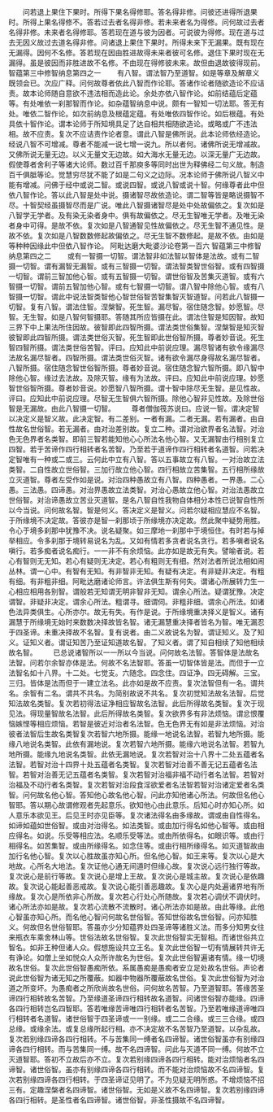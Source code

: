 <!-- { "loadSidebar": true } -->
　　问若退上果住下果时。所得下果名得修耶。答名得非修。问彼还进得所退果时。所得上果名得修不。答若过去者名得非修。若未来者名为得修。问何故过去者名得非修。未来者名得修耶。答若现在道与彼为因者。可说彼为得修。现在道与过去无因义故过去道名得非修。问诸退上果住下果时。所得未来下无漏果。既有现在无漏得。因何不名修。答若现在因由胜进故得未来者彼可名修。退住下果时现在无漏得。虽是彼因而非胜进故不名修。不由现在得修彼未来。故但由退故彼得现前。
智蕴第三中修智纳息第四之一
　　有八智。谓法智乃至道智。如是等章及解章义既领会已。次应广释。问何故尊者依此八智而作论耶。答诸作论者随欲造论不应诘责。故本论师随自意欲不违法相而造此论。余处亦依八智作论。如前结蕴后定蕴等。有处唯依一刹那智而作论。如杂蕴智纳息中说。颇有一智知一切法耶。答无有处。唯依二智作论。如次前纳息及根蕴定蕴。有处唯依四智作论。如后根蕴。有处具依十智作论。谓本论师于所知境具足了达自相共相随欲造论。或略或广不违法相。故不应责。复次不应诘责作论者意。谓此八智是佛所说。此本论师依经造论。经说八智不可增减。尊者不能减一说七增一说九。所以者何。诸佛所说无增减故。又佛所说无量无边。以义无量文无边故。如大海水无量无边。以深无量广无边故。假使尊者舍利子等诸大论师。数过百千那庾多等同时出世为释佛经二句义故。制造百千俱胝等论。觉慧穷尽犹不能了如是二句义之边际。况本论师于佛所说八智义中能有增减。问佛于经中或说二智。或说四智。或说八智或说十智。何缘尊者此中但依八智作论。答以此八智是处中说。摄诸智尽故依造论。谓二智等皆是略说摄智不尽。十智契经虽摄智尽而是广说。唯此八智摄诸智尽是处中处故偏依之。复次如是八智学无学者。及有染无染者身中。俱有故偏依之。尽无生智唯无学者。及唯无染者身中可得。是故不依。复次如是八智通智见性故偏依之。尽无生智不通见性。是故不依。复次如是八智数数修起故偏依之。尽无生智不数修起。是故不依。由如是等种种因缘此中但依八智作论。
阿毗达磨大毗婆沙论卷第一百六
智蕴第三中修智纳息第四之二
　　或有一智摄一切智。谓法智非如法智以智体是法故。或有二智摄一切智。谓有漏智无漏智。或有三智摄一切智。谓法智类智世俗智。或有四智摄一切智。谓前三智加他心智。或有五智摄一切智。谓世俗智及苦集灭道智。或有六智摄一切智。谓前五智加他心智。或有七智摄一切智。谓八智中除他心智。或有八智摄一切智。谓此中说法智类智他心智世俗智苦智集智灭智道智。问若此八智摄一切智。复有八智。谓法住智。涅槃智。死生智。漏尽智。宿住随念智。妙愿智。尽智。无生智。如是八智何智摄耶。答随其所应皆摄在此。谓法住智是知因智。故知三界下中上果法所住因故。彼智即此四智所摄。谓法类世俗集智。涅槃智是知灭智彼智即此四智所摄。谓法类世俗灭智。死生智即此世俗智所摄。尊者妙音说。死生智四智所摄。谓法类世俗苦智。评曰。应知此中前说应理。漏尽智诸有欲令缘漏尽法故名漏尽智者。四智所摄。谓法类世俗灭智。诸有欲令漏尽身得故名漏尽智者。八智所摄。宿住随念智世俗智所摄。尊者妙音说。宿住随念智六智所摄。即八智中除他心智。缘过去法故。及除灭智。缘有为法故。评曰。应知此中前说应理。妙愿智世俗智所摄。尊者妙音说。妙愿智八智所摄。谓十智中除尽无生智。是见性故。评曰。应知此中前说应理。尽智无生智俱六智所摄。除他心智非见性故。及除世俗智是无漏故。由此八智摄一切智。
　　尊者僧伽筏苏说曰。应说一智。谓决定智以决定义是智义故。此决定智。有二差别。一者有漏。二者无漏。若有漏者。由自性故名世俗智。若无漏者。由对治差别故。复立二种。谓对治欲界者名法智。对治色无色界者名类智。即前三智若能知他心心所法名他心智。又无漏智由行相别复立四智。若于苦谛作四行相转者名苦智。乃至若于道谛作四行相转者名道智。问若决定智唯有一种或二或三。云何此中立有八智。答以五事故立有八智。一对治故立法类智。二自性故立世俗智。三加行故立他心智。四行相故立苦集智。五行相所缘故立灭道智。尊者左受作如是说。对治四种愚故立有八智。四种愚者。一界愚。二心愚。三法愚。四谛愚。对治界愚故立法类智。对治心愚故立他心智。对治法愚故立世俗智。对治谛愚故立苦业灭道智。是名八智自性我物自体相分本性已说智自性所以今当说。问何故名智。智是何义。答决定义是智义。问若尔疑相应慧应不名智。于所缘境不决定故。答彼亦是智一刹那顷于所缘境亦决定故。然此聚中疑势用胜。令心于境多刹那中犹豫不决。说名疑聚。如三摩地一刹那中于境恒住。有时若与掉举相应。令多刹那于境转易说名为乱。又如有情若多贪者说名贪行。若多嗔者说名嗔行。若多痴者说名痴行。一一非不有余烦恼。此亦如是故无有失。譬喻者说。若心有智则无无知。若心有疑则无决定。若心有粗则无有细。然对法者所说法相如闹丛林。谓一心中。有智有无知。有非智非无知。有疑有决定。有非疑非决定。有粗有细。有非粗非细。阿毗达磨诸论师言。许法俱生斯有何失。谓诸心所展转力生一心相应相用各别智。谓般若无知谓无明非智非无知。谓余心所法。疑谓犹豫。决定谓智。非疑非决定。谓余心所法。粗谓寻。细谓伺。非粗非细。谓余心所法。如诸色法异类俱生。心所亦尔。故无有失。有作是说。于所缘境重决择义是智义。诸有漏慧于所缘境无始时来数数决择故皆名智。诸无漏慧重决择者皆名为智。唯无漏忍于四圣谛。未重决择故不名智。复有说者。由二义故说名为智。谓证知义。及了知义。证知义者。谓证知苦乃至证知道故名智。了知义者。谓了知自相续了知他相续故名智。
　　已总说诸智所以一一所以今当说。问何故名法智。答智体是法故名法智。问若尔余智亦体是法。何故不名法智耶。答虽一切智体皆是法。而但于一立法智名如十八界。十二处。七觉支。六随念。四念住。四证净。四无碍解。三宝。三归。皆体是法而但于一建立法名。此亦如是故不应责。复次法智但有一名。谓共名。余智有二名。谓共不共名。为简别故说不共名。复次初觉知法故名法智。后觉知法故名类智。复次若初得法证净相应智故名法智。此后所得故名类智。复次于现见法。得现量智故名法智。此后所得故名类智。复次欲界多有非法烦恼。谓忿恨覆恼嫉悭等相应烦恼。若智是彼近对治者名法智。色无色界无有如是非法烦恼。对治彼者法智后生故名类智复次若智六地所摄。能缘一地说名法智。若智九地所摄。能缘八地说名类智。此依有漏地说。复次若智六地所摄。能缘六地说名法智。若智九地所摄。能缘九地说名类智。此依无漏地说。复次若智对治十八界十二处五蕴者名法智。若智对治十四界十处五蕴者名类智。复次若智对治善不善无记五蕴者名法智。若智对治善无记五蕴者名类智。复次若智对治福非福不动行者名法智。若智对治福及不动行者名类智。复次若智对治段食淫欲爱者名法智若智对治诸定爱者名类智。问何故名他心智。答知他心故名他心智。问此亦知他诸心所法。何故但名他心智耶。答以期心故谓修观者先起意乐。欲知他心由此意乐。后知心时亦知心所。如人意乐本欲见王。后见王时亦见臣等。复次诸法得名由多缘故。谓或由自性得名。如谛如蕴如世俗智。或由对治得名。如法类智。或由加行得名如他心智等。或由相应得名。如说。乐受等相应法。名顺乐受等法。或由所依得名。如眼识等。或由行相得名。如苦集智。或由所缘得名。如念住等。或由行相所缘得名。如灭道智故由加行名他心智。复次以心胜故虽亦知心所。但名他心智。如王来等。复次以心是大地故。心所名大地法。复次证他心通无间道时但缘心故。复次说心远行独行等故。复次说心是前行等故。复次说心是增上王故。复次说心是城主故。复次说心是依趣故。复次说心能起善恶戒故。复次说心能引善恶趣故。复次心是内处遍诸界地有所缘故。复次心是所依非心所故。复次若心行处心所随故。复次若心调伏不调伏时。诸心所法亦如是故。复次若心流散不流散时。诸心所法亦如是故。由此等缘。此他心智虽亦知心所。而名他心智问何故名世俗智。答知世俗故名世俗智。问亦知胜义。何故但名世俗智耶。答虽亦少分知蕴界处四圣谛等诸胜义法。而多分知男女往来瓶衣车乘舍林山等。世俗法故名世俗智。复次此世俗智实无智相。而诸世俗共立智名。如非王种但诸人众。假想施设共立王名。复次此世俗智一切有情展转共许无有诤论。如僧上坐如悦众人众所许故名为世俗。复次此世俗智遍诸有情。缘一切境故名世俗。复次此世俗智愚痴所依。系属愚痴是愚痴者安立足处故名世俗。声论者说此世俗智为诸无知之所覆蔽。如器中物器所覆蔽故名世俗。复次此世俗智为对治道之所变坏。为愚痴者之所欣尚故名世俗。问何故名苦智。乃至道智耶。答缘苦圣谛四行相转故名苦智。乃至缘道圣谛四行相转故名道智。问诸世俗智亦能缘。四谛各四行相转岂名四智耶。答若唯缘苦谛唯四行相转者名苦智。乃至若唯缘道谛唯四行相转者名道智。诸世俗智于四圣谛或一一别缘。或二二合缘。或三三合缘。或四总缘。或缘余法。或复总缘所起行相。亦不决定故不名苦智乃至道智。以杂乱故。复次若别缘四谛各四行相转。不与苦集同一缚者名四谛智。诸世俗智虽亦有别缘四谛各四行相转。而与苦集同一缚。故不名四谛智。问此与灭道不同一缚。何故不立灭道智耶。答初不立故后亦不立。复次若别缘四谛各四行相转。能对治烦恼者名四谛智。诸世俗智。虽亦有别缘四谛各四行相转。而不能对治烦恼故不名四谛智。复次若别缘四谛各四行相转。于四圣谛证见明了。不为见疑无明所惑。不增烦恼不招三有。定趣涅槃者名四谛智。诸世俗智。无如是义故不名四谛智。复次若别缘四谛各四行相转。是圣性者名四谛智。诸世俗智。非圣性摄故不名四谛智。
